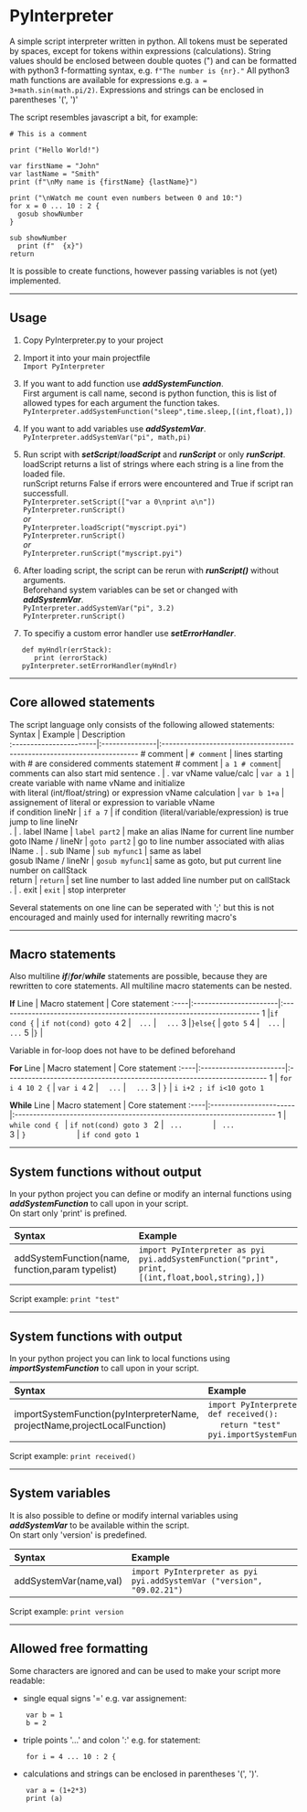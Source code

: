 PyInterpreter
=============

A simple script interpreter written in python. All tokens must be seperated by spaces, except for tokens within expressions (calculations).
String values should be enclosed between double quotes (") and can be formatted with python3 f-formatting syntax, e.g. `f"The number is {nr}."`
All python3 math functions are available for expressions e.g. `a = 3+math.sin(math.pi/2)`. Expressions and strings can be enclosed in parentheses '(', ')'

The script resembles javascript a bit, for example:
~~~
# This is a comment

print ("Hello World!")

var firstName = "John"
var lastName = "Smith"
print (f"\nMy name is {firstName} {lastName}")

print ("\nWatch me count even numbers between 0 and 10:")
for x = 0 ... 10 : 2 {
  gosub showNumber
}

sub showNumber
  print (f"  {x}")
return                                   
~~~

It is possible to create functions, however passing variables is not (yet) implemented.

---

Usage
-----
1) Copy PyInterpreter.py to your project

2) Import it into your main projectfile</br>
```Import PyInterpreter```</br>

3) If you want to add function use ***addSystemFunction***.</br>
First argument is call name, second is python function, this is list of allowed types for each argument the function takes.</br>
```PyInterpreter.addSystemFunction("sleep",time.sleep,[(int,float),])```<br/>

4) If you want to add variables use ***addSystemVar***.</br>
```PyInterpreter.addSystemVar("pi", math,pi)```<br/>

5) Run script with ***setScript***/***loadScript*** and ***runScript*** or only ***runScript***.</br>
loadScript returns a list of strings where each string is a line from the loaded file.</br>
runScript returns False if errors were encountered and True if script ran successfull.</br>
```PyInterpreter.setScript(["var a 0\nprint a\n"])```</br>
```PyInterpreter.runScript()```</br>
*or*</br>
```PyInterpreter.loadScript("myscript.pyi")```</br>
```PyInterpreter.runScript()```</br>
*or*</br>
```PyInterpreter.runScript("myscript.pyi")```</br>

6) After loading script, the script can be rerun with ***runScript()*** without arguments. </br>
Beforehand system variables can be set or changed with ***addSystemVar***. </br>
```PyInterpreter.addSystemVar("pi", 3.2)```</br>
```PyInterpreter.runScript()```</br>

7) To specifiy a custom error handler use ***setErrorHandler***.
```
   def myHndlr(errStack):
      print (errorStack)
   pyInterpreter.setErrorHandler(myHndlr)
```

---  
  
  
Core allowed statements
-----------------------
The script language only consists of the following allowed statements:
Syntax                  | Example        | Description                                                             
:-----------------------|:---------------|:-----------------------------------------------------------------------
\# comment              | `# comment`    | lines starting with # are considered comments
statement # comment     | `a 1 # comment`| comments can also start mid sentence
.                       | .
var vName value/calc    | `var a 1`      | create variable with name vName and initialize <br/> with literal (int/float/string) or expression 
vName calculation       | `var b 1+a`    | assignement of literal or expression to variable vName  
if condition lineNr     | `if a 7`       | if condition (literal/variable/expression) is true jump to line lineNr  
.                       | .
label lName             | `label part2`  | make an alias lName for current line number                     
goto lName / lineNr     | `goto part2`   | go to line number associated with alias lName
.                       | .
sub lName               | `sub myfunc1`  | same as label                     
gosub lName / lineNr    | `gosub myfunc1`| same as goto, but put current line number on callStack  
return                  | `return`       | set line number to last added line number put on callStack  
.                       | .
exit                    | `exit`         | stop interpreter  
  
Several statements on one line can be seperated with ';' but this is not encouraged and mainly used for internally rewriting macro's

---


Macro statements  
----------------
Also multiline ***if***/***for***/***while*** statements are possible, because they are rewritten to core statements.
All multiline macro statements can be nested.

**If**
Line | Macro statement        | Core statement
:----|:-----------------------|:-----------------------------------------------------------------------
1    |`if cond {`             | `if not(cond) goto 4`
2    |`  ...`                 | `  ...`
3    |`}else{`                | `goto 5`
4    |`  ...`                 | `  ...`
5    |`}`                     | ` `

Variable in for-loop does not have to be defined beforehand

**For**
Line | Macro statement        | Core statement
:----|:-----------------------|:-----------------------------------------------------------------------
1    | `for i 4 10 2 {`       | `var i 4`
2    | `  ...`                | `  ...`
3    | `}`                    | `i i+2 ; if i<10 goto 1`

**While**
Line | Macro statement        | Core statement
:----|:-----------------------|:-----------------------------------------------------------------------
1    | `while cond { `        | `if not(cond) goto 3 `
2    | `  ...        `        | `  ...               `
3    | `}            `        | `if cond goto 1      `


---

System functions without output
--------------------------------
In your python project you can define or modify an internal functions using ***addSystemFunction*** to call upon in your script. </br>
On start only 'print' is prefined.

Syntax                      | Example
:---------------------------|:-----------------------------------------------------------------------
addSystemFunction(name,<br/>function,param typelist)| `import PyInterpreter as pyi`<br/>`pyi.addSystemFunction("print", print, [(int,float,bool,string),])`

Script example: `print "test"`

---

System functions with output
--------------------------------
In your python project you can link to local functions using ***importSystemFunction*** to call upon in your script. </br>

Syntax                      | Example
:---------------------------|:-----------------------------------------------------------------------
importSystemFunction(pyInterpreterName,<br/>projectName,projectLocalFunction)| `import PyInterpreter as pyi`<br/>`def received():`<br/>` ` ` ` `return "test"`<br/>`pyi.importSystemFunction(pyi,__name__,received)`

Script example: `print received()`

---

System variables 
--------------------------------
It is also possible to define or modify internal variables using ***addSystemVar*** to be available within the script. </br>
On start only 'version' is predefined.

Syntax                  | Example
:-----------------------|:-----------------------------------------------------------------------
addSystemVar(name,val)  | `import PyInterpreter as pyi`<br/>`pyi.addSystemVar ("version", "09.02.21")`

Script example: `print version`

---

Allowed free formatting
------------------
Some characters are ignored and can be used to make your script more readable:
- single equal signs '=' e.g. var assignement:
~~~
    var b = 1
    b = 2
~~~
- triple points '...' and colon ':' e.g. for statement:
~~~
    for i = 4 ... 10 : 2 {        
~~~
 - calculations and strings can be enclosed in parentheses '(', ')'.
~~~
    var a = (1+2*3)
    print (a)
~~~
   
